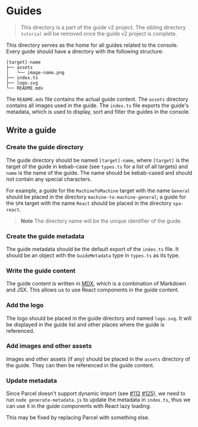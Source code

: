 # Guides

> This directory is a part of the guide v2 project. The sibling directory `tutorial` will be removed once the guide v2 project is complete.

This directory serves as the home for all guides related to the console. Every guide should have a directory with the following structure:

```
[target]-name
├── assets
│   └── image-name.png
├── index.ts
├── logo.svg
└── README.mdx
```

The `README.mdx` file contains the actual guide content. The `assets` directory contains all images used in the guide. The `index.ts` file exports the guide's metadata, which is used to display, sort and filter the guides in the console.

## Write a guide

### Create the guide directory

The guide directory should be named `[target]-name`, where `[target]` is the target of the guide in kebab-case (see `types.ts` for a list of all targets) and `name` is the name of the guide. The name should be kebab-cased and should not contain any special characters.

For example, a guide for the `MachineToMachine` target with the name `General` should be placed in the directory `machine-to-machine-general`; a guide for the `SPA` target with the name `React` should be placed in the directory `spa-react`.

> **Note**
> The directory name will be the unique identifier of the guide.

### Create the guide metadata

The guide metadata should be the default export of the `index.ts` file. It should be an object with the `GuideMetadata` type in `types.ts` as its type.

### Write the guide content

The guide content is written in [MDX](https://mdxjs.com/), which is a combination of Markdown and JSX. This allows us to use React components in the guide content.

### Add the logo

The logo should be placed in the guide directory and named `logo.svg`. It will be displayed in the guide list and other places where the guide is referenced.

### Add images and other assets

Images and other assets (if any) should be placed in the `assets` directory of the guide. They can then be referenced in the guide content.

### Update metadata

Since Parcel doesn't support dynamic import (see [#112](https://github.com/parcel-bundler/parcel/issues/112) [#125](https://github.com/parcel-bundler/parcel/issues/125)), we need to run `node generate-metadata.js` to update the metadata in `index.ts`, thus we can use it in the guide components with React lazy loading.

This may be fixed by replacing Parcel with something else.

